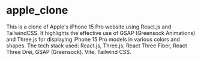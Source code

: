 # apple_clone
This is a clone of Apple's iPhone 15 Pro website using React.js and TailwindCSS. It highlights the effective use of GSAP (Greensock Animations) and Three.js for displaying iPhone 15 Pro models in various colors and shapes. The tech stack used: React.js, Three.js, React Three Fiber, React Three Drei, GSAP (Greensock). Vite, Tailwind CSS.
